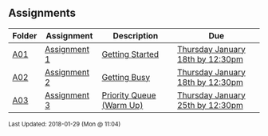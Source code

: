 ## Assignments
| Folder | Assignment | Description | Due|
 | ------------|------------|------------|------------|
 | [A01](https://github.com/rugbyprof/3013-Algorithms/tree/master/Assignments/A03) | [ Assignment 1 ](https://github.com/rugbyprof/3013-Algorithms/tree/master/Assignments/A03) | [ Getting Started](https://github.com/rugbyprof/3013-Algorithms/tree/master/Assignments/A03) | [Thursday January 18th by 12:30pm](https://github.com/rugbyprof/3013-Algorithms/tree/master/Assignments/A03) |
 | [A02](https://github.com/rugbyprof/3013-Algorithms/tree/master/Assignments/A03) | [ Assignment 2 ](https://github.com/rugbyprof/3013-Algorithms/tree/master/Assignments/A03) | [ Getting Busy](https://github.com/rugbyprof/3013-Algorithms/tree/master/Assignments/A03) | [Thursday January 18th by 12:30pm](https://github.com/rugbyprof/3013-Algorithms/tree/master/Assignments/A03) |
 | [A03](https://github.com/rugbyprof/3013-Algorithms/tree/master/Assignments/A03) | [ Assignment 3 ](https://github.com/rugbyprof/3013-Algorithms/tree/master/Assignments/A03) | [ Priority Queue (Warm Up)](https://github.com/rugbyprof/3013-Algorithms/tree/master/Assignments/A03) | [Thursday January 25th by 12:30pm](https://github.com/rugbyprof/3013-Algorithms/tree/master/Assignments/A03) |

<sup>Last Updated: 2018-01-29 (Mon @ 11:04)</sup>